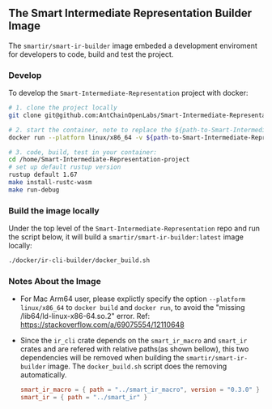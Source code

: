 ## The Smart Intermediate Representation Builder Image

The `smartir/smart-ir-builder` image embeded a development enviroment for developers to code, build and test the project.

### Develop

To develop the `Smart-Intermediate-Representation` project with docker:

```sh
# 1. clone the project locally
git clone git@github.com:AntChainOpenLabs/Smart-Intermediate-Representation.git

# 2. start the container, note to replace the ${path-to-Smart-Intermediate-Representation-project} to your local path
docker run --platform linux/x86_64 -v ${path-to-Smart-Intermediate-Representation-project}:/home/Smart-Intermediate-Representation-project -ti smartir/smart-ir-builder:v0.1.0 bash

# 3. code, build, test in your container:
cd /home/Smart-Intermediate-Representation-project
# set up default rustup version
rustup default 1.67
make install-rustc-wasm
make run-debug
```

### Build the image locally

Under the top level of the `Smart-Intermediate-Representation` repo and run the script below, it will build a `smartir/smart-ir-builder:latest` image locally:

```sh
./docker/ir-cli-builder/docker_build.sh
```

### Notes About the Image

- For Mac Arm64 user, please explictly specify the option `--platform linux/x86_64` to `docker build` and `docker run`, to avoid the "missing /lib64/ld-linux-x86-64.so.2" error. Ref: https://stackoverflow.com/a/69075554/12110648

- Since the `ir_cli` crate depends on the `smart_ir_macro` and `smart_ir` crates and are refered with relative paths(as shown bellow), this two dependencies will be removed when building the `smartir/smart-ir-builder` image. The `docker_build.sh` script does the removing automatically.

    ```toml
    smart_ir_macro = { path = "../smart_ir_macro", version = "0.3.0" }
    smart_ir = { path = "../smart_ir" }
    ```